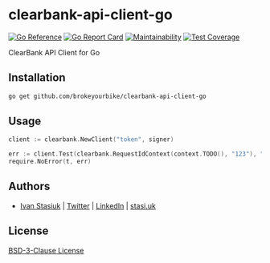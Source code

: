 # clearbank-api-client-go

[![Go Reference](https://pkg.go.dev/badge/github.com/brokeyourbike/clearbank-api-client-go.svg)](https://pkg.go.dev/github.com/brokeyourbike/clearbank-api-client-go)
[![Go Report Card](https://goreportcard.com/badge/github.com/brokeyourbike/clearbank-api-client-go)](https://goreportcard.com/report/github.com/brokeyourbike/clearbank-api-client-go)
[![Maintainability](https://api.codeclimate.com/v1/badges/147e88944ef3303bba6d/maintainability)](https://codeclimate.com/github/brokeyourbike/clearbank-api-client-go/maintainability)
[![Test Coverage](https://api.codeclimate.com/v1/badges/147e88944ef3303bba6d/test_coverage)](https://codeclimate.com/github/brokeyourbike/clearbank-api-client-go/test_coverage)

ClearBank API Client for Go

## Installation

```bash
go get github.com/brokeyourbike/clearbank-api-client-go
```

## Usage

```go
client := clearbank.NewClient("token", signer)

err := client.Test(clearbank.RequestIdContext(context.TODO(), "123"), "hello")
require.NoError(t, err)
```

## Authors
- [Ivan Stasiuk](https://github.com/brokeyourbike) | [Twitter](https://twitter.com/brokeyourbike) | [LinkedIn](https://www.linkedin.com/in/brokeyourbike) | [stasi.uk](https://stasi.uk)

## License
[BSD-3-Clause License](https://github.com/brokeyourbike/clearbank-api-client-go/blob/main/LICENSE)
